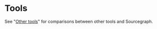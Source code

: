 # Tools

See "[Other tools](../../marketing/messaging.md#how-is-sourcegraph-different)" for comparisons between other tools and Sourcegraph.
